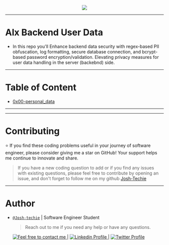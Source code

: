 <p align="center">
<img src ="https://th.bing.com/th/id/OIP.VujhOrPpEjmWmCrPP3fyEAHaD4?rs=1&pid=ImgDetMain">
</p>

---

<p align="center">
<h1> Alx Backend User Data </h1>
</p>

- In this repo you'll Enhance backend data security with regex-based PII obfuscation, log formatting, secure database connection, and bcrypt-based password encryption/validation. Elevating privacy measures for user data handling in the server (backebnd) side.

---

<h1> Table of Content </h1>

- [0x00-personal_data](./0x00-personal_data)

---

---

<h1> Contributing </h1>

⭐ If you find these coding problems useful in your journey of software engineer, please consider giving me a star on GitHub! Your support helps me continue to innovate and share.

> If you have a new coding question to add or if you find any issues with existing questions, please feel free to contribute by opening an issue, and don't forget to follow me on my github [Josh-Techie](https://github.com/Josh-techie)

---

<h1> Author </h1>

- [`@Josh-techie`]() | Software Engineer Student

  > Reach out to me if you need any help or have any questions.

  <a href="mailto:youssef.abouyahia@e-polytechnique.ma">
  	<img alt="Feel free to contact me" src="https://img.shields.io/badge/-Ask_me_anything-blue?style=flat&logo=Gmail&logoColor=white&link=mailto:youssef.abouyahia@e-polytechnique.ma&color=3d85c6" />
  </a>
  <span> | </span>
    <a href="https://www.linkedin.com/in/youssef-abouyahia/">
        <img alt="Linkedin Profile" src="https://img.shields.io/badge/-Linkedin-0072b1?style=flat&logo=Linkedin&logoColor=white&link=https://www.linkedin.com/in/youssef-abouyahia/" />
    </a>
    <span> | </span>
    <a href="https://twitter.com/JoesephAb">
        <img alt="Twitter Profile" src="https://img.shields.io/badge/-Twitter-0072b1?style=flat&logo=Twitter&logoColor=white&link=https://twitter.com/JoesephAb&color=1DA1F2" />
    </a>
